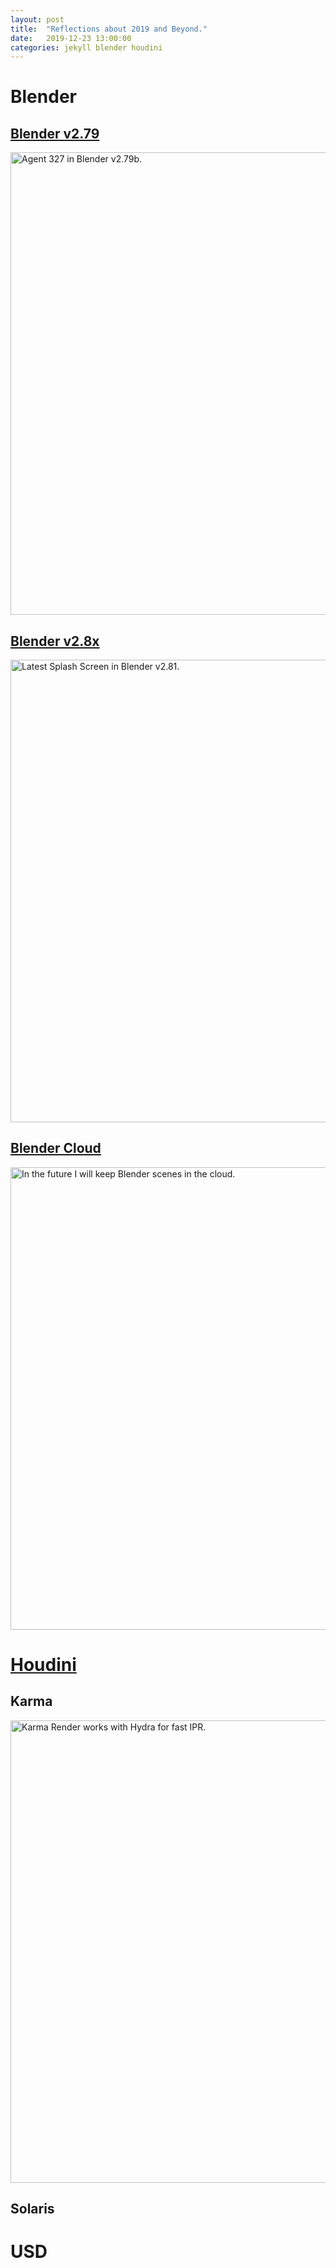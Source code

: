 ```yaml
---
layout: post
title:  "Reflections about 2019 and Beyond."
date:   2019-12-23 13:00:00
categories: jekyll blender houdini
---
```


# Blender

## [Blender v2.79][blender279]

<img src="/assets/2019_blender_v2_79.png" alt="Agent 327 in Blender
v2.79b." width="740" class="img-thumbnail"/>

## [Blender v2.8x][blender281]

<img src="/assets/2019_blender_v2_81.png" alt="Latest Splash Screen in
Blender v2.81." width="740" class="img-thumbnail"/>

## [Blender Cloud][blender-cloud]

<img src="/assets/2019_blender_cloud.png" alt="In the future I will
keep Blender scenes in the cloud." width="740" class="img-thumbnail"/>

# [Houdini][houdini]

## Karma

<p class="text-center"><a href='https://youtu.be/emcT5qXdUsc'><img
src="/assets/2019_houdini_karma.png" alt="Karma Render works with
Hydra for fast IPR." width="740" class="img-thumbnail"/></a></p>

## Solaris

# USD

[blender279]:    https://www.blender.org/download/releases/2-79
[blender281]:    https://www.blender.org/download/releases/2-81
[demo-files]:    https://www.blender.org/download/demo-files
[blender-cloud]: https://cloud.blender.org
[houdini]:       https://www.sidefx.com
[houdini-video]: https://youtu.be/emcT5qXdUsc
[pixar-usd]:     https://graphics.pixar.com/usd/docs/index.html

